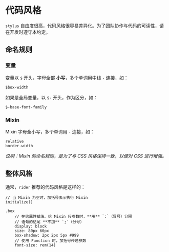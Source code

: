 # 代码风格

`stylus` 自由度很高，代码风格很容易差异化。为了团队协作与代码的可读性，请在开发时遵守本约定。

## 命名规则

### 变量

变量以 `$` 开头，字母全部 **小写**，多个单词用中线 `-` 连接，如：

    $box-width

如果是全局变量，以 `$-` 开头，作为区分，如：

    $-base-font-family

### Mixin

Mixin 字母全小写，多个单词用 `-` 连接，如：

    relative
    border-width

*说明：Mixin 的命名规则，是为了与 CSS 风格保持一致，以便对 CSS 进行增强。*

## 整体风格

通常，`rider` 推荐的代码风格是这样的：

```haml
// 当 Mixin 为空时，加括号表示执行 Mixin
initialize()

.box
    // 在给属性赋值、给 Mixin 传参数时，**用** `:`（冒号）分隔
    // 语句的结尾 **不加** `;`（分号）
    display: block
    size: 80px 60px
    box-shadow: 2px 2px 5px #999
    // 使用 Function 时，加括号传递参数
    font-size: rem(14)
```
